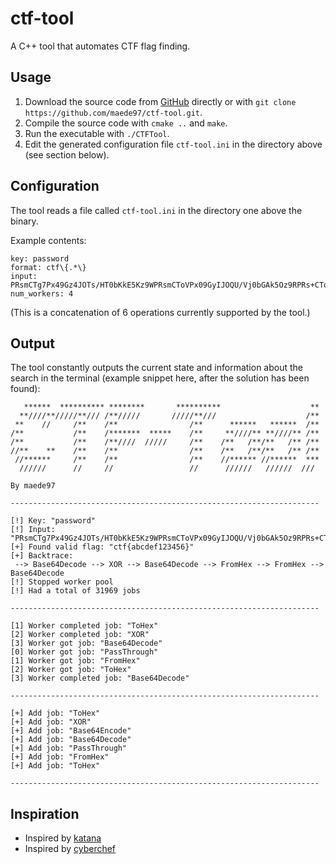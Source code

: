 # ctf-tool
A C++ tool that automates CTF flag finding.

## Usage
1. Download the source code from [GitHub](https://github.com/maede97/ctf-tool) directly or with `git clone https://github.com/maede97/ctf-tool.git`.
2. Compile the source code with `cmake ..` and `make`.
3. Run the executable with `./CTFTool`.
4. Edit the generated configuration file `ctf-tool.ini` in the directory above (see section below).

## Configuration
The tool reads a file called `ctf-tool.ini` in the directory one above the binary.

Example contents:
```
key: password
format: ctf\{.*\}
input: PRsmCTg7Px49Gz4JOTs/HT0bKkE5Kz9WPRsmCToVPx09GyIJOQU/Vj0bGAk5Oz9RPRs+CToFP1U9GzoJOQUrHj0bJkE6Oz9WPgs2CTkrP1U9GxAJODs/VD4LIgk5FSscPRsmCTo7Px49GzYJOSsrVT0bKkE5Oz8ePRsyCToVK1Q=
num_workers: 4
```

(This is a concatenation of 6 operations currently supported by the tool.)

## Output
The tool constantly outputs the current state and information about the search in the terminal (example snippet here, after the solution has been found):
```
   ******  ********** ********       **********                    **
  **////**/////**/// /**/////       /////**///                    /**
 **    //     /**    /**                /**      ******   ******  /**
/**           /**    /*******  *****    /**     **////** **////** /**
/**           /**    /**////  /////     /**    /**   /**/**   /** /**
//**    **    /**    /**                /**    /**   /**/**   /** /**
 //******     /**    /**                /**    //****** //******  ***
  //////      //     //                 //      //////   //////  ///

By maede97

---------------------------------------------------------------------

[!] Key: "password"
[!] Input: "PRsmCTg7Px49Gz4JOTs/HT0bKkE5Kz9WPRsmCToVPx09GyIJOQU/Vj0bGAk5Oz9RPRs+CToFP1U9GzoJOQUrHj0bJkE6Oz9WPgs2CTkrP1U9GxAJODs/VD4LIgk5FSscPRsmCTo7Px49GzYJOSsrVT0bKkE5Oz8ePRsyCToVK1Q="
[+] Found valid flag: "ctf{abcdef123456}"
[+] Backtrace:
 --> Base64Decode --> XOR --> Base64Decode --> FromHex --> FromHex --> Base64Decode
[!] Stopped worker pool
[!] Had a total of 31969 jobs

---------------------------------------------------------------------

[1] Worker completed job: "ToHex"
[2] Worker completed job: "XOR"
[3] Worker got job: "Base64Decode"
[0] Worker got job: "PassThrough"
[1] Worker got job: "FromHex"
[2] Worker got job: "ToHex"
[3] Worker completed job: "Base64Decode"

---------------------------------------------------------------------

[+] Add job: "ToHex"
[+] Add job: "XOR"
[+] Add job: "Base64Encode"
[+] Add job: "Base64Decode"
[+] Add job: "PassThrough"
[+] Add job: "FromHex"
[+] Add job: "ToHex"

---------------------------------------------------------------------
```
## Inspiration
- Inspired by [katana](https://github.com/JohnHammond/katana)
- Inspired by [cyberchef](https://github.com/gchq/CyberChef)
